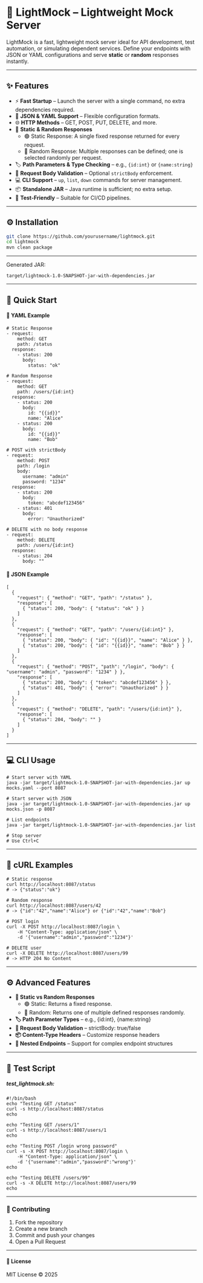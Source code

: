 # 🚀 LightMock – Lightweight Mock Server

LightMock is a fast, lightweight mock server ideal for API development, test automation, or simulating dependent services. Define your endpoints with JSON or YAML configurations and serve **static** or **random** responses instantly.

---

## ✨ Features

- ⚡ **Fast Startup** – Launch the server with a single command, no extra dependencies required.
- 📄 **JSON & YAML Support** – Flexible configuration formats.
- 🌐 **HTTP Methods** – GET, POST, PUT, DELETE, and more.
- 🎲 **Static & Random Responses**
    - 🟢 Static Response: A single fixed response returned for every request.
    - 🔀 Random Response: Multiple responses can be defined; one is selected randomly per request.
- 🏷 **Path Parameters & Type Checking** – e.g., `{id:int}` or `{name:string}`
- 📝 **Request Body Validation** – Optional `strictBody` enforcement.
- 💻 **CLI Support** – `up`, `list`, `down` commands for server management.
- 📦 **Standalone JAR** – Java runtime is sufficient; no extra setup.
- 🧪 **Test-Friendly** – Suitable for CI/CD pipelines.

---

## ⚙️ Installation

```bash
git clone https://github.com/yourusername/lightmock.git
cd lightmock
mvn clean package

```
---
Generated JAR:

```
target/lightmock-1.0-SNAPSHOT-jar-with-dependencies.jar
```

---

## 🏁 Quick Start

#### 📄 YAML Example

```
# Static Response
- request:
    method: GET
    path: /status
  response:
    - status: 200
      body:
        status: "ok"

# Random Response
- request:
    method: GET
    path: /users/{id:int}
  response:
    - status: 200
      body:
        id: "{{id}}"
        name: "Alice"
    - status: 200
      body:
        id: "{{id}}"
        name: "Bob"

# POST with strictBody
- request:
    method: POST
    path: /login
    body:
      username: "admin"
      password: "1234"
  response:
    - status: 200
      body:
        token: "abcdef123456"
    - status: 401
      body:
        error: "Unauthorized"

# DELETE with no body response
- request:
    method: DELETE
    path: /users/{id:int}
  response:
    - status: 204
      body: ""
```

#### 📄 JSON Example
```
[
  {
    "request": { "method": "GET", "path": "/status" },
    "response": [
      { "status": 200, "body": { "status": "ok" } }
    ]
  },
  {
    "request": { "method": "GET", "path": "/users/{id:int}" },
    "response": [
      { "status": 200, "body": { "id": "{{id}}", "name": "Alice" } },
      { "status": 200, "body": { "id": "{{id}}", "name": "Bob" } }
    ]
  },
  {
    "request": { "method": "POST", "path": "/login", "body": { "username": "admin", "password": "1234" } },
    "response": [
      { "status": 200, "body": { "token": "abcdef123456" } },
      { "status": 401, "body": { "error": "Unauthorized" } }
    ]
  },
  {
    "request": { "method": "DELETE", "path": "/users/{id:int}" },
    "response": [
      { "status": 204, "body": "" }
    ]
  }
]
```
---
## 💻 CLI Usage

```
# Start server with YAML
java -jar target/lightmock-1.0-SNAPSHOT-jar-with-dependencies.jar up mocks.yaml --port 8087

# Start server with JSON
java -jar target/lightmock-1.0-SNAPSHOT-jar-with-dependencies.jar up mocks.json -p 8087

# List endpoints
java -jar target/lightmock-1.0-SNAPSHOT-jar-with-dependencies.jar list

# Stop server
# Use Ctrl+C
```

---

## 🧪 cURL Examples

```
# Static response
curl http://localhost:8087/status
# -> {"status":"ok"}

# Random response
curl http://localhost:8087/users/42
# -> {"id":"42","name":"Alice"} or {"id":"42","name":"Bob"}

# POST login
curl -X POST http://localhost:8087/login \
    -H "Content-Type: application/json" \
    -d '{"username":"admin","password":"1234"}'

# DELETE user
curl -X DELETE http://localhost:8087/users/99
# -> HTTP 204 No Content
```
---

## ⚙️ Advanced Features
- **🎯 Static vs Random Responses**
  - 🟢 Static: Returns a fixed response.
  - 🔀 Random: Returns one of multiple defined responses randomly.
- **🏷 Path Parameter Types** – e.g., {id:int}, {name:string}
- **📝 Request Body Validation** – strictBody: true/false
- **📦 Content-Type Headers** – Customize response headers
- **🧩 Nested Endpoints** – Support for complex endpoint structures

---

## 📝 Test Script

##### test_lightmock.sh:
```
#!/bin/bash
echo "Testing GET /status"
curl -s http://localhost:8087/status
echo

echo "Testing GET /users/1"
curl -s http://localhost:8087/users/1
echo

echo "Testing POST /login wrong password"
curl -s -X POST http://localhost:8087/login \
    -H "Content-Type: application/json" \
    -d '{"username":"admin","password":"wrong"}'
echo

echo "Testing DELETE /users/99"
curl -s -X DELETE http://localhost:8087/users/99
echo
```

---

### 🤝 Contributing
1.	Fork the repository
2.	Create a new branch
3.	Commit and push your changes
4.	Open a Pull Request

---

#### 📄 License

MIT License © 2025